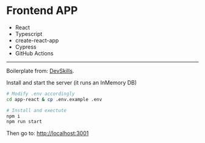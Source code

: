 # Frontend APP

- React
- Typescript
- create-react-app
- Cypress
- GitHub Actions

---

Boilerplate from: [DevSkills](https://devskills.co). 

Install and start the server (it runs an InMemory DB)
```sh
# Modify .env accordingly
cd app-react & cp .env.example .env

# Install and exectute
npm i
npm run start
```

Then go to: [http://localhost:3001](http://localhost:3001)